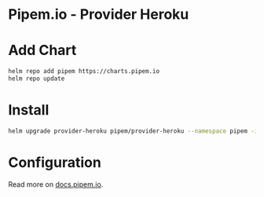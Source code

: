 # Pipem.io - Provider Heroku

# Add Chart

```bash
helm repo add pipem https://charts.pipem.io
helm repo update
```

# Install

```bash
helm upgrade provider-heroku pipem/provider-heroku --namespace pipem -i
```

# Configuration

Read more on [docs.pipem.io](https://docs.pipem.io).
